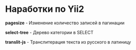 # Наработки по Yii2  #

**pagesize** - Изменение количество записей в пагинации

**select-tree** - Дерево категории в SELECT

**translit-js** - Транслитерация текста из русского в латиницу